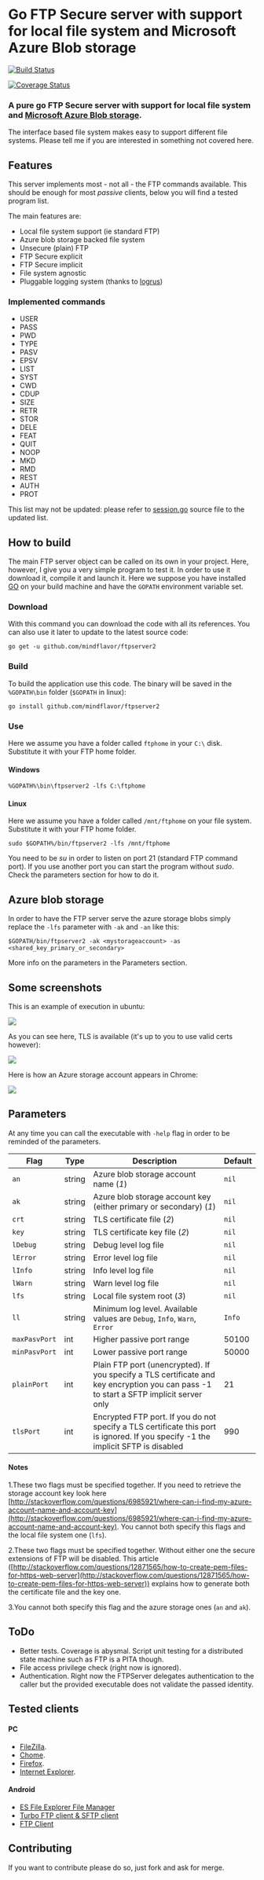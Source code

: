 # Go FTP Secure server with support for local file system and Microsoft Azure Blob storage

[![Build Status](https://drone.io/github.com/MindFlavor/ftpserver2/status.png)](https://drone.io/github.com/MindFlavor/ftpserver2/latest)

[![Coverage Status](https://coveralls.io/repos/MindFlavor/ftpserver2/badge.svg?branch=master&service=github)](https://coveralls.io/github/MindFlavor/ftpserver2?branch=master)

### A pure go FTP Secure server with support for local file system and [Microsoft Azure Blob storage](https://azure.microsoft.com/en-us/documentation/services/storage/).



The interface based file system makes easy to support different file systems. Please tell me if you are interested in something not covered here.

## Features
This server implements most - not all - the FTP commands available. This should be enough for most *passive* clients, below you will find a tested program list.

The main features are:
* Local file system support (ie standard FTP)
* Azure blob storage backed file system
* Unsecure (plain) FTP
* FTP Secure explicit
* FTP Secure implicit
* File system agnostic
* Pluggable logging system (thanks to [logrus](https://github.com/Sirupsen/logrus))

### Implemented commands

*	USER
*	PASS
*	PWD
*	TYPE
*	PASV
*	EPSV
*	LIST
*	SYST
*	CWD
*	CDUP
*	SIZE
*	RETR
*	STOR
*	DELE
*	FEAT
*	QUIT
*	NOOP
*	MKD
*	RMD
*	REST
*	AUTH
*	PROT

This list may not be updated: please refer to [session.go](https://github.com/MindFlavor/ftpserver2/blob/master/ftp/session/session.go) source file to the updated list.


## How to build
The main FTP server object can be called on its own in your project. Here, however, I give you a very simple program to test it. In order to use it download it, compile it and launch it. Here we suppose you have installed [GO](https://golang.org/) on your build machine and have the ```GOPATH``` environment variable set.

### Download

With this command you can download the code with all its references. You can also use it later to update to the latest source code:

```
go get -u github.com/mindflavor/ftpserver2
```

### Build

To build the application use this code. The binary will be saved in the ```%GOPATH\bin``` folder (```$GOPATH``` in linux):
 
```
go install github.com/mindflavor/ftpserver2
```

### Use
Here we assume you have a folder called ```ftphome``` in your ```C:\``` disk. Substitute it with your FTP home folder.

#### Windows
```
%GOPATH%\bin\ftpserver2 -lfs C:\ftphome
```

#### Linux
Here we assume you have a folder called ```/mnt/ftphome``` on your file system. Substitute it with your FTP home folder.

```
sudo $GOPATH%/bin/ftpserver2 -lfs /mnt/ftphome
```

You need to be *su* in order to listen on port 21 (standard FTP command port). If you use another port you can start the program without *sudo*. Check the parameters section for how to do it.

## Azure blob storage
In order to have the FTP server serve the azure storage blobs simply replace the ```-lfs``` parameter with ```-ak``` and ```-an``` like this:

```
$GOPATH/bin/ftpserver2 -ak <mystorageaccount> -as <shared_key_primary_or_secondary>
```

More info on the parameters in the Parameters section.

## Some screenshots

This is an example of execution in ubuntu:

![](http://i.imgur.com/NDupZcK.jpg)

As you can see here, TLS is available (it's up to you to use valid certs however):

![](http://i.imgur.com/Iv7d85S.jpg)

Here is how an Azure storage account appears in Chrome:

![](http://i.imgur.com/2cWdtM1.jpg)

## Parameters
At any time you can call the executable with ```-help``` flag in order to be reminded of the parameters.

|Flag|Type|Description|Default|
|---|---|---|---|
|```an```| string |        Azure blob storage account name (*1*)|```nil```|
|```ak```|string|Azure blob storage account key (either primary or secondary) (*1*)|```nil```|
|```crt```| string|        TLS certificate file (*2*)|```nil```|
|```key```| string|        TLS certificate key file (*2*)|```nil```|
|```lDebug```| string|        Debug level log file|```nil```|
|```lError```| string|        Error level log file|```nil```|
|```lInfo```| string|        Info level log file|```nil```|
|```lWarn```| string|        Warn level log file|```nil```|
|```lfs```| string|        Local file system root (*3*)|```nil```|
|```ll```| string|        Minimum log level. Available values are ```Debug```, ```Info```, ```Warn```, ```Error``` |```Info```
|```maxPasvPort```| int|        Higher passive port range |50100
|```minPasvPort```| int|        Lower passive port range |50000
|```plainPort```| int|        Plain FTP port (unencrypted). If you specify a TLS certificate and key encryption you can pass -1 to start a SFTP implicit server only |21
|```tlsPort```| int|        Encrypted FTP port. If you do not specify a TLS certificate this port is ignored. If you specify -1 the implicit SFTP is disabled |990

#### Notes

1.These two flags must be specified together. If you need to retrieve the storage account key look here [http://stackoverflow.com/questions/6985921/where-can-i-find-my-azure-account-name-and-account-key](http://stackoverflow.com/questions/6985921/where-can-i-find-my-azure-account-name-and-account-key). You cannot both specify this flags and the local file system one (```lfs```).

2.These two flags must be specified together. Without either one the secure extensions of FTP will be disabled. This article ([http://stackoverflow.com/questions/12871565/how-to-create-pem-files-for-https-web-server](http://stackoverflow.com/questions/12871565/how-to-create-pem-files-for-https-web-server)) explains how to generate both the certificate file and the key one.

3.You cannot both specify this flag and the azure storage ones (```an``` and ```ak```).

## ToDo

* Better tests. Coverage is abysmal. Script unit testing for a distributed state machine such as FTP is a PITA though.
* File access privilege check (right now is ignored).
* Authentication. Right now the FTPServer delegates authentication to the caller but the provided executable does not validate the passed identity.

## Tested clients  

#### PC
* [FileZilla](https://filezilla-project.org/).
* [Chome](https://www.google.com/chrome/browser/desktop/).
* [Firefox](https://www.mozilla.org/en-US/firefox/new/#).
* [Internet Explorer](http://windows.microsoft.com/en-us/internet-explorer/download-ie).

#### Android
* [ES File Explorer File Manager](https://play.google.com/store/apps/details?id=com.estrongs.android.pop)
* [Turbo FTP client & SFTP client](https://play.google.com/store/apps/details?id=turbo.client)
* [FTP Client](https://play.google.com/store/apps/details?id=my.mobi.android.apps4u.ftpclient)

## Contributing
If you want to contribute please do so, just fork and ask for merge.